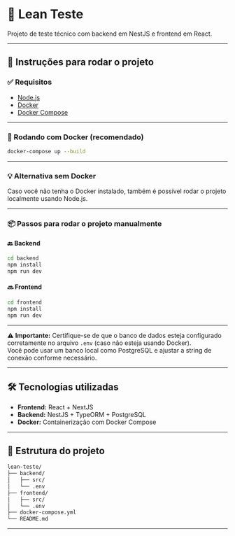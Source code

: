 # 💼 Lean Teste

Projeto de teste técnico com backend em NestJS e frontend em React.

---

## 🚀 Instruções para rodar o projeto

### ✅ Requisitos

- [Node.js](https://nodejs.org/)
- [Docker](https://www.docker.com/)
- [Docker Compose](https://docs.docker.com/compose/)

---

### 🔧 Rodando com Docker (recomendado)

```bash
docker-compose up --build
```

---

### 💡 Alternativa sem Docker

Caso você não tenha o Docker instalado, também é possível rodar o projeto localmente usando Node.js.

---

### 📦 Passos para rodar o projeto manualmente

#### 🔙 Backend

```bash
cd backend
npm install
npm run dev
```

#### 🔜 Frontend

```bash
cd frontend
npm install
npm run dev
```

---

⚠️ **Importante:** Certifique-se de que o banco de dados esteja configurado corretamente no arquivo `.env` (caso não esteja usando Docker).  
Você pode usar um banco local como PostgreSQL e ajustar a string de conexão conforme necessário.

---

## 🛠️ Tecnologias utilizadas

- **Frontend:** React + NextJS
- **Backend:** NestJS + TypeORM + PostgreSQL
- **Docker:** Containerização com Docker Compose

---

## 📁 Estrutura do projeto

```bash
lean-teste/
├── backend/
│   ├── src/
│   └── .env
├── frontend/
│   ├── src/
│   └── .env
├── docker-compose.yml
└── README.md
```

---
